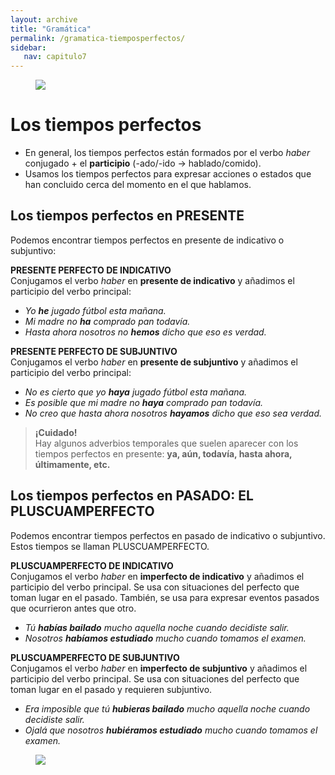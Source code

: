 ```yaml
---
layout: archive
title: "Gramática"
permalink: /gramatica-tiemposperfectos/
sidebar:
   nav: capitulo7
---
```


<figure style="width: 300px" class="align-right">
    <a href="https://sarroniz.github.io/S-280/images/meme14.jpg"><img src="https://sarroniz.github.io/S-280/images/meme14.jpg"></a>
</figure>

# Los tiempos perfectos

- En general, los tiempos perfectos están formados por el verbo _haber_ conjugado + el **participio** (-ado/-ido -> hablado/comido).  
- Usamos los tiempos perfectos para expresar acciones o estados que han concluido cerca del momento en el que hablamos.  


## Los tiempos perfectos en PRESENTE

Podemos encontrar tiempos perfectos en presente de indicativo o subjuntivo:   

**PRESENTE PERFECTO DE INDICATIVO**   
Conjugamos el verbo _haber_ en **presente de indicativo** y añadimos el participio del verbo principal:    
- _Yo **he** jugado fútbol esta mañana._   
- _Mi madre no **ha** comprado pan todavía._   
- _Hasta ahora nosotros no **hemos** dicho que eso es verdad._   


**PRESENTE PERFECTO DE SUBJUNTIVO**   
Conjugamos el verbo _haber_ en **presente de subjuntivo** y añadimos el participio del verbo principal:   
- _No es cierto que yo **haya** jugado fútbol esta mañana._   
- _Es posible que mi madre no **haya** comprado pan todavía._    
- _No creo que hasta ahora nosotros **hayamos** dicho que eso sea verdad._    


> **¡Cuidado!**   
> Hay algunos adverbios temporales que suelen aparecer con los tiempos perfectos en presente: **ya, aún, todavía, hasta ahora, últimamente, etc.**    


## Los tiempos perfectos en PASADO: EL PLUSCUAMPERFECTO

Podemos encontrar tiempos perfectos en pasado de indicativo o subjuntivo. Estos tiempos se llaman PLUSCUAMPERFECTO.       

**PLUSCUAMPERFECTO DE INDICATIVO**     
Conjugamos el verbo _haber_ en **imperfecto de indicativo** y añadimos el participio del verbo principal. Se usa con situaciones del perfecto que toman lugar en el pasado. También, se usa para expresar eventos pasados que ocurrieron antes que otro.   
- _Tú **habías bailado** mucho aquella noche cuando decidiste salir._
- _Nosotros **habíamos estudiado** mucho cuando tomamos el examen._

**PLUSCUAMPERFECTO DE SUBJUNTIVO**   
Conjugamos el verbo _haber_ en **imperfecto de subjuntivo** y añadimos el participio del verbo principal. Se usa con situaciones del perfecto que toman lugar en el pasado y requieren subjuntivo.       
- _Era imposible que tú **hubieras bailado** mucho aquella noche cuando decidiste salir._     
- _Ojalá que nosotros **hubiéramos estudiado** mucho cuando tomamos el examen._   

<figure style="width: 500px" class="align-center">
    <a href="https://sarroniz.github.io/S-280/images/tiemposperfectos.png"><img src="https://sarroniz.github.io/S-280/images/tiemposperfectos.png"></a>
</figure>
